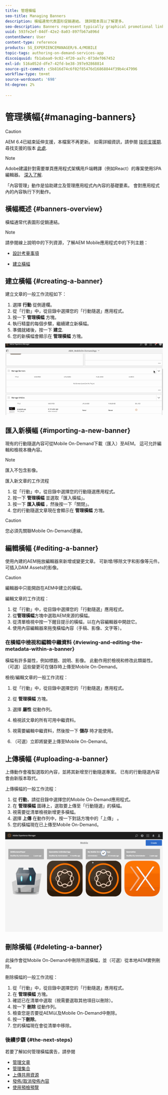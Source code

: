 ```yaml
---
title: 管理橫幅
seo-title: Managing Banners
description: 橫幅通常代表圖形促銷連結。 請詳閱本頁以了解更多。
seo-description: Banners represent typically graphical promotional links. Follow this page to learn more.
uuid: 593fe2ef-84df-42e2-8a03-897fb67a896d
contentOwner: User
content-type: reference
products: SG_EXPERIENCEMANAGER/6.4/MOBILE
topic-tags: authoring-on-demand-services-app
discoiquuid: fb1abaa0-9c02-4f20-aa7c-073def067452
exl-id: 516a052d-dfe7-42fd-be38-397e92868814
source-git-commit: c5b816d74c6f02f85476d16868844f39b4c47996
workflow-type: tm+mt
source-wordcount: '698'
ht-degree: 2%

---
```


# 管理橫幅{#managing-banners}

>[!CAUTION]
>
>AEM 6.4已結束延伸支援，本檔案不再更新。 如需詳細資訊，請參閱 [技術支援期](https://helpx.adobe.com//tw/support/programs/eol-matrix.html). 尋找支援的版本 [此處](https://experienceleague.adobe.com/docs/).

>[!NOTE]
>
>Adobe建議針對需要單頁應用程式架構用戶端轉譯（例如React）的專案使用SPA編輯器。 [深入了解](/help/sites-developing/spa-overview.md).

「內容管理」動作是協助建立及管理應用程式內內容的基礎要素。 會對應用程式內的內容執行下列動作。

## 橫幅概述 {#banners-overview}

橫幅通常代表圖形促銷連結。

>[!NOTE]
>
>請參閱線上說明中的下列資源，了解AEM Mobile應用程式中的下列主題：
>
>* [設計考量事項](https://helpx.adobe.com/digital-publishing-solution/help/design-app.html)
>
>* [建立橫幅](https://helpx.adobe.com/digital-publishing-solution/help/creating-banners.html)
>


## 建立橫幅 {#creating-a-banner}

建立文章的一般工作流程如下：

1. 選擇 **行動** 從側邊欄。
1. 從「行動」中，從目錄中選擇您的「行動隨選」應用程式。
1. 按一下 **管理橫幅** 方塊。
1. 執行精靈的每個步驟，繼續建立新橫幅。
1. 準備就緒後，按一下 **建立**.
1. 您的新橫幅會顯示在 **管理橫幅** 方塊。

![chlimage_1-6](assets/chlimage_1-6.gif)

## 匯入新橫幅 {#importing-a-new-banner}

現有的行動隨選內容可從Mobile On-Demand下載（匯入）至AEM。 這可允許編輯和檢視本機內容。

>[!NOTE]
>
>匯入不包含影像。

匯入新文章的工作流程

1. 從「行動」中，從目錄中選擇您的行動隨選應用程式。
1. 按一下 **管理橫幅** 並選取「匯入橫幅」。
1. 按一下 **匯入橫幅** ，然後按一下「關閉」。
1. 您的行動隨選文章現在會顯示在 **管理橫幅** 方塊。

>[!CAUTION]
>
>您必須先關聯Mobile On-Demand連線。

## 編輯橫幅 {#editing-a-banner}

使用內建的AEM拖放編輯器來新增或變更文章。 可新增/移除文字和影像等元件。 可插入DAM Assets的影像。

>[!CAUTION]
>
>編輯器中只能開啟在AEM中建立的橫幅。

編輯文章的工作流程：

1. 從「行動」中，從目錄中選擇您的「行動隨選」應用程式。
1. 從**管理橫幅**方塊中選取AEM來源的橫幅。
1. 從清單檢視中按一下醒目提示的橫幅，以在內容編輯器中開啟它。
1. 使用內容編輯器來拖曳橫幅內容（手稿、影像、文字等）。

### 在橫幅中檢視和編輯中繼資料 {#viewing-and-editing-the-metadata-within-a-banner}

橫幅有許多屬性，例如標題、說明、影像。 此動作用於檢視和修改此類屬性。 （可選）這些變更可在儲存時上傳至Mobile On-Demand。

檢視/編輯文章的一般工作流程：

1. 從「行動」中，從目錄中選擇您的「行動隨選」應用程式。
1. 從 **管理橫幅** 方塊。

1. 選擇 **屬性** 從動作列。
1. 檢視該文章的所有可用中繼資料。
1. 視需要編輯中繼資料，然後按一下 **儲存** 時才能使用。
1. （可選）立即將變更上傳至Mobile On-Demand。

## 上傳橫幅 {#uploading-a-banner}

上傳動作會複製選取的內容，並將其新增至行動隨選專案。 已有的行動隨選內容會由新版本取代。

上傳橫幅的一般工作流程：

1. 從 **行動**，請從目錄中選擇您的Mobile On-Demand應用程式。
1. 在 **管理橫幅** 圖磚上，選取要上傳至「行動隨選」的橫幅。
1. 視需要從清單檢視新增更多橫幅。
1. 選擇 **上傳** 在動作列中，按一下對話方塊中的「上傳」 。
1. 您的橫幅現在已上傳至Mobile On-Demand。

![chlimage_1-7](assets/chlimage_1-7.gif)

## 刪除橫幅 {#deleting-a-banner}

此操作會從Mobile On-Demand中刪除所選橫幅，並（可選）從本地AEM實例刪除。

刪除橫幅的一般工作流程：

1. 從「行動」中，從目錄中選擇您的「行動隨選」應用程式。
1. 在 **管理橫幅** 方塊。
1. 確認已在清單中選取（視需要選取其他項目以刪除）。
1. 按一下 **刪除** 從動作列。
1. 檢查您是否要從AEM以及Mobile On-Demand中刪除。
1. 按一下&#x200B;**刪除**。
1. 您的橫幅現在會從清單中移除。

### 後續步驟 {#the-next-steps}

若要了解如何管理橫幅廣告，請參閱

* [管理文章](/help/mobile/mobile-on-demand-managing-articles.md)
* [管理集合](/help/mobile/mobile-on-demand-managing-collections.md)
* [上傳共用資源](/help/mobile/mobile-on-demand-shared-resources.md)
* [發佈/取消發佈內容](/help/mobile/mobile-on-demand-publishing-unpublishing.md)
* [使用預檢預覽](/help/mobile/aem-mobile-manage-ondemand-services.md)
